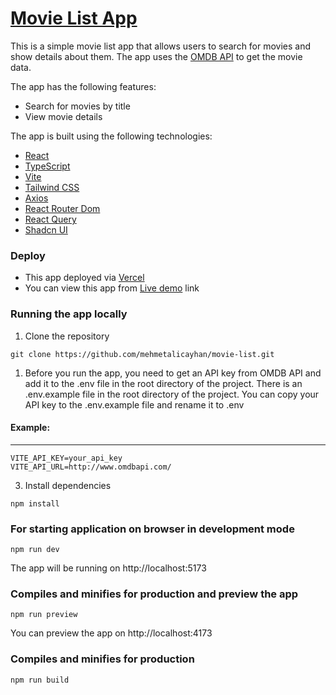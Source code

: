 [Movie List App](https://movie-list-beige.vercel.app/)
==============
This is a simple movie list app that allows users to search for movies and show details about them. The app uses the [OMDB API](http://www.omdbapi.com/) to get the movie data.

The app has the following features:
- Search for movies by title
- View movie details

The app is built using the following technologies:
- [React](https://reactjs.org/)
- [TypeScript](https://www.typescriptlang.org/)
- [Vite](https://vitejs.dev/)
- [Tailwind CSS](https://tailwindcss.com/)
- [Axios](https://axios-http.com/)
- [React Router Dom](https://reactrouter.com/en/6.23.1)
- [React Query](https://react-query.tanstack.com/)
- [Shadcn UI](https://ui.shadcn.com/)


### Deploy
- This app deployed via [Vercel](https://vercel.com/) 
- You can view this app from [Live demo](https://movie-list-beige.vercel.app/) link


### Running the app locally
1. Clone the repository
```
git clone https://github.com/mehmetalicayhan/movie-list.git
```

1. Before you run the app, you need to get an API key from OMDB API and add it to the .env file in the root directory of the project. There is an .env.example file in the root directory of the project. You can copy your API key to the .env.example file and rename it to .env

#### Example:
----------------
```
VITE_API_KEY=your_api_key
VITE_API_URL=http://www.omdbapi.com/
```
3. Install dependencies
```
npm install
```

### For starting application on browser in development mode
```
npm run dev
```
The app will be running on http://localhost:5173


### Compiles and minifies for production and preview the app
```
npm run preview
```
You can preview the app on http://localhost:4173

### Compiles and minifies for production
```
npm run build
```



